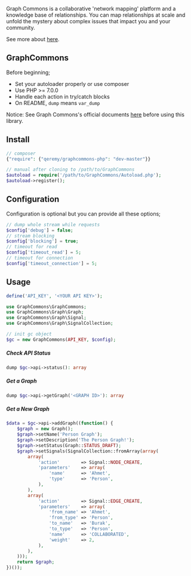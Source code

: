 Graph Commons is a collaborative 'network mapping' platform and a knowledge base of relationships. You can map relationships at scale and unfold the mystery about complex issues that impact you and your community.

See more about [here](//graphcommons.com/about).

## GraphCommons

Before beginning;

- Set your autoloader properly or use composer
- Use PHP >= 7.0.0
- Handle each action in try/catch blocks
- On README, `dump` means `var_dump`

Notice: See Graph Commons's official documents [here](//graphcommons.github.io/api-v1/) before using this library.

## Install
```php
// composer
{"require": {"qeremy/graphcommons-php": "dev-master"}}

// manual after cloning to /path/to/GraphCommons
$autoload = require('/path/to/GraphCommons/Autoload.php');
$autoload->register();
```

## Configuration
Configuration is optional but you can provide all these options;
```php
// dump whole stream while requests
$config['debug'] = false;
// stream blocking
$config['blocking'] = true;
// timeout for read
$config['timeout_read'] = 5;
// timeout for connection
$config['timeout_connection'] = 5;
```

## Usage
```php
define('API_KEY', '<YOUR API KEY>');

use GraphCommons\GraphCommons;
use GraphCommons\Graph\Graph;
use GraphCommons\Graph\Signal;
use GraphCommons\Graph\SignalCollection;

// init gc object
$gc = new GraphCommons(API_KEY, $config);
```

##### Check API Status
```php
dump $gc->api->status(): array
```

##### Get a Graph
```php
dump $gc->api->getGraph('<GRAPH ID>'): array
```

##### Get a New Graph
```php
$data = $gc->api->addGraph((function() {
    $graph = new Graph();
    $graph->setName('Person Graph');
    $graph->setDescription('The Person Graph!');
    $graph->setStatus(Graph::STATUS_DRAFT);
    $graph->setSignals(SignalCollection::fromArray(array(
        array(
            'action'        => Signal::NODE_CREATE,
            'parameters'    => array(
                'name'      => 'Ahmet',
                'type'      => 'Person',
            ),
        ),
        array(
            'action'        => Signal::EDGE_CREATE,
            'parameters'    => array(
                'from_name' => 'Ahmet',
                'from_type' => 'Person',
                'to_name'   => 'Burak',
                'to_type'   => 'Person',
                'name'      => 'COLLABORATED',
                'weight'    => 2,
            ),
        ),
    )));
    return $graph;
})());
```
